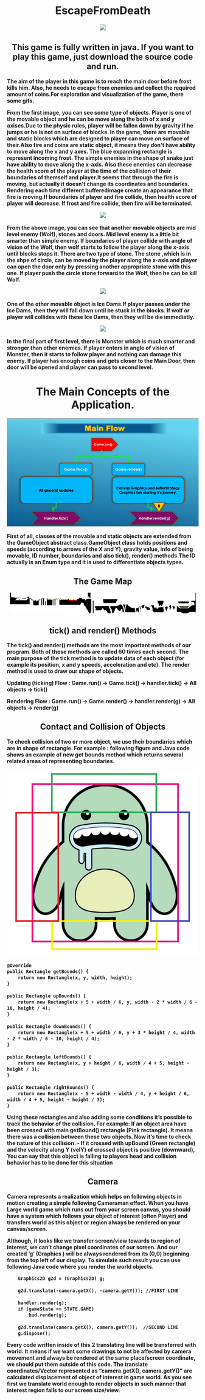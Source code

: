 <h1 align="center"> EscapeFromDeath </h1>

<p align="center">
  <img src="forReadME/1.gif">
</p>

<h2 align="center"> This game is fully written in java. If you want to play this game, just download the source code and run. </h2>
<b/>

The aim of the player in this game is to reach the main door before frost kills him. Also, he needs to escape from enemies and collect the required amount of coins.For exploration and visualization of the game, there some gifs.

From the first image, you can see some type of objects. Player is one of the movable object and he can be move along the both of x and y axises.Due to the physic rules, player will be fallen down by gravity if he  jumps or he is not on surface of blocks. In the game, there are movable and static blocks which are designed to player can move on surface of their.Also fire and coins are static object, it means they don't have ability to move along the x and y axes. The blue expanning rectangle is represent incoming frost. The simple enemies in the shape of snake just have ability to  move along the x-axis. Also these enemies can decrease the health score of the player at the time of the collision of their boundaries of themself and player.It seems that through the fire is moving, but actually it doesn't change its coordinates and boundaries. Rendering each time different bufferedimage create an appearance that fire is moving.If boundaries of player and fire collide, then health score of player will decrease. If frost and fire collide, then fire will be terminated.

<p align="center">
  <img src="forReadME/2.gif">
</p>

From the above image, you can see that another movable objects are mid level enemy (Wolf), stones and doors. Mid level enemy is a little bit smarter than simple enemy. If boundaries of player collide with angle of vision of the Wolf, then wolf starts to follow the player  along the x-axis until blocks stops it. There are two type of stone. The stone ,which is in the shpe of circle, can be moved by the player along the x-axis and player can open the door only  by pressing another appropriate stone with this one. If player push the circle stone forward to the Wolf, then he can be kill Wolf.

<p align="center">
  <img src="forReadME/3.gif">
</p>

One of the other movable object is Ice Dams.If player passes under the  Ice Dams, then they will fall down until be stuck in the blocks. If wolf or player will collides with these  Ice Dams, then they will be die immediatly.
  
<p align="center">
  <img src="forReadME/4.gif">
</p>

In the final part of first level, there is Monster which is much smarter and stronger than other enemies. If player enters in angle of vision of Monster, then it starts to follow player and nothing can damage this enemy. If player has enough coins and gets closer to the Main Door, then door will be opened and player can pass to second level.
<b/>

<h1 align="center"> The Main Concepts of the Application. </h1>

<p align="center">
  <img src="forReadME/main_flow.png">
</p>

First of all, classes of the movable and static objects are extended from the **GameObject** abstract class.GameObject class holds positions and speeds (according to arrows of the X and Y), gravity value, info of being movable, ID number,  boundaries and also tick(), render() methods.The ID actually is an Enum type and it is used to differentiate objects types.

<h2 align="center">The Game Map</h2>
<b/>

<p align="center">
  <img src="Images/1thLevel.png">
</p>

<h2 align="center">tick() and render() Methods</h2>
<b/>

The **tick()** and **render()** methods are the most important methods of our program. Both of these methods are called 60 times each second. The main purpose of the tick method is to update data of each object (for example its position, x and y speeds, acceleration and etc). The render method is used to draw our shape of objects.

**Updating (ticking) Flow :
Game.run() ->  Game.tick() -> handler.tick() -> All objects -> tick()**

**Rendering Flow :
Game.run() ->  Game.render() -> handler.render(g) -> All objects -> render(g)**
<b/>

<h2 align="center">Contact and Collision of Objects</h2>
To check collision of two or more object, we use their boundaries which are in shape of rectangle. For example : following figure and Java code shows an example of new get bounds method which returns several related areas of representing boundaries.

<p align="center">
  <img src="forReadME/player.jpg">
</p>

    @Override
    public Rectangle getBounds() {
        return new Rectangle(x, y, width, height);
    }

    public Rectangle upBounds() {
        return new Rectangle(x + 5 + width / 6, y, width - 2 * width / 6 - 10, height / 4);
    }

    public Rectangle downBounds() {
        return new Rectangle(x + 5 + width / 6, y + 3 * height / 4, width - 2 * width / 6 - 10, height / 4);
    }

    public Rectangle leftBounds() {
        return new Rectangle(x, y + height / 6, width / 4 + 5, height - height / 3);
    }

    public Rectangle rightBounds() {
        return new Rectangle(x - 5 + width - width / 4, y + height / 6, width / 4 + 5, height - height / 3);
    }
    
Using these rectangles and also adding some conditions it’s possible to track the behavior of the collision. For example: If an object area have been crossed with main getBound() rectangle (Pink rectangle). It means there was a collision between these two objects. Now it’s time to check the nature of this collision. - If it crossed with upBound (Green rectangle) and the velocity along Y (velY) of crossed object is positive (downward), You can say that this object is falling to players head and collision behavior has to be done for this situation
<b/>

<h2 align="center">Camera</h2>
Camera represents a realization which helps on following objects in motion creating a simple following Cameraman effect. When you have Large world game which runs out from your screen canvas, you should have a system which follows your object of interest (often Player) and transfers world as this object or region always be rendered on your canvas/screen.

Although, it looks like we transfer screen/view towards to region of interest, we can’t change pixel coordinates of our screen. And our created ‘g’ (Graphics ) will be always rendered from its (0,0) beginning from the top left of our display. To simulate such result you can use following Java code where you render the world objects.

        Graphics2D g2d = (Graphics2D) g;

        g2d.translate(-camera.getX(), -camera.getY()); //FIRST LINE
        
        handler.render(g);
        if (gameState == STATE.GAME)
            hud.render(g);
            
        g2d.translate(camera.getX(), camera.getY());  //SECOND LINE
        g.dispose();

Every code written inside of this 2 translating line will be transferred with world. It means if we want some drawings to not be affected by camera movement and always be rendered at the same place/screen coordinate, we should put them outside of this code. The translate coordinates/Vector represented as “camera.getX(), camera.getY()” are calculated displacement of object of interest in game world. As you see first we translate world enough to render objects in such manner that interest region falls to our screen size/view. 
